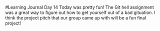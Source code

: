 #Learning Journal Day 14
Today was pretty fun!  The Git hell assignment was a great way to figure out how to get yourself out of a bad gituation. I think the project pitch that our group came up with will be a fun final project! 
